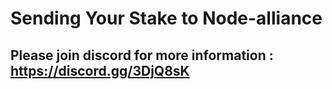 # Sending Your Stake to Node-alliance

## Please join discord for more information : https://discord.gg/3DjQ8sK
